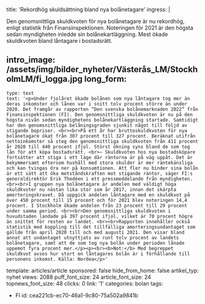 title: 'Rekordhög skuldsättning bland nya bolånetagare'
ingress: |
  <p>Den genomsnittliga skuldkvoten för nya bolånetagare är nu rekordhög, enligt statistik från Finansinspektionen. Noteringen för 2021 är den högsta sedan myndigheten inledde sin bolånekartläggning. Mest ökade skuldkvoten bland låntagare i bostadsrätt.
  </p>
  
intro_image: /assets/img/bilder_nyheter/Västerås_LM/StockholmLM/fi_logga.jpg
long_form:
  -
    type: text
    text: '<p>Under fjolåret ökade bolånen som nya låntagare tog mer än deras inkomster och lånen var i snitt tolv procent större än under 2020. Det framgår av rapporten “Den svenska bolånemarknaden 2022” från Finansinspektionen (FI). Den genomsnittliga skuldkvoten är nu på den högsta nivån sedan myndighetens bolånekartläggning startade. Samtidigt har den genomsnittliga belåningsgraden sjunkit något till följd av stigande bopriser. <br><br>På ett år har bruttoskuldkvoten för nya bolånetagare ökat från 307 procent till 327 procent. Beräknat utifrån nettoinkomster så steg den genomsnittliga skuldkvoten från 411 procent år 2020 till 440 procent ifjol. Störst ökning syns bland de som tog lån för att köpa bostadsrätt. <br>– Skuldkvoten hos nya bostadsköpare fortsätter att stiga i ett läge där räntorna är på väg uppåt. Det är bekymmersamt eftersom hushåll med stora skulder är mer räntekänsliga och kan tvingas dra ner på konsumtionen. Att fler nu binder sina bolån är ett sätt att öka motståndskraften mot stigande räntor, säger FI:s generaldirektör Erik Thedéen i ett pressmeddelande från myndigheten.<br><br>I gruppen nya bolånetagare är andelen med väldigt höga skuldkvoter nu nästan lika stor som år 2017, innan det skärpta amorteringskravet. Då uppgick andelen låntagare med en skuldkvot på över 450 procent till 15 procent och för 2021 blev noteringen 14,4 procent. I Stockholm ökade andelen från 23 procent till 29 procent under samma period. <br><br>Den genomsnittliga skuldkvoten i huvudstaden landade på 397 procent ifjol, vilket är 70 procent högre än snittet för resten av landet. <br><br>Rapporten innehåller också statistik med koppling till det tillfälliga amorteringsundantaget som gällde från april 2020 till och med augusti 2021. Den visar bland annat att undantaget utnyttjats av runt tolv procent av landets bolånetagare, samt att de som tog nya bolån under perioden lånade uppemot fyra procent mer.</p><p><br><b>Not:</b> Med begreppet skuldkvot avses hur stort en låntagares bolån är i förhållande till personens inkomst. Källa: Nordea</p>'
template: articles/article
sponsored: false
hide_from_home: false
artikel_typ: nyhet
views: 2088
puff_font_size: 24
article_font_size: 24
topnews_font_size: 48
clicks: 0
link: '1'
categories: bolan
tags:
  - FI
id: cea221cb-ec70-46a1-9c80-75a502a9841b
